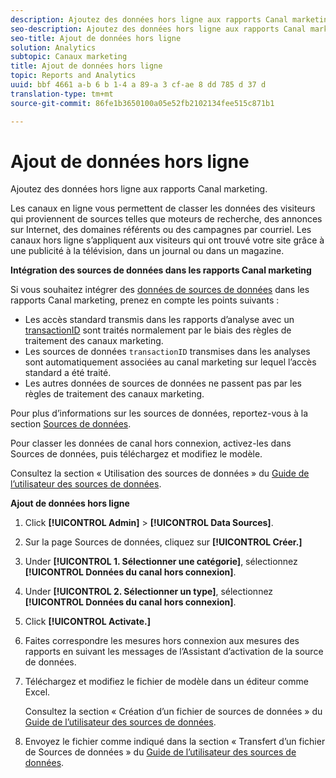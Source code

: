 ```yaml
---
description: Ajoutez des données hors ligne aux rapports Canal marketing.
seo-description: Ajoutez des données hors ligne aux rapports Canal marketing.
seo-title: Ajout de données hors ligne
solution: Analytics
subtopic: Canaux marketing
title: Ajout de données hors ligne
topic: Reports and Analytics
uuid: bbf 4661 a-b 6 b 1-4 a 89-a 3 cf-ae 8 dd 785 d 37 d
translation-type: tm+mt
source-git-commit: 86fe1b3650100a05e52fb2102134fee515c871b1

---
```



# Ajout de données hors ligne

Ajoutez des données hors ligne aux rapports Canal marketing.

Les canaux en ligne vous permettent de classer les données des visiteurs qui proviennent de sources telles que moteurs de recherche, des annonces sur Internet, des domaines référents ou des campagnes par courriel. Les canaux hors ligne s’appliquent aux visiteurs qui ont trouvé votre site grâce à une publicité à la télévision, dans un journal ou dans un magazine.

**Intégration des sources de données dans les rapports Canal marketing**

Si vous souhaitez intégrer des [données de sources de données](https://marketing.adobe.com/resources/help/en_US/sc/datasources/index.html?f=c_faq) dans les rapports Canal marketing, prenez en compte les points suivants :

* Les accès standard transmis dans les rapports d’analyse avec un [transactionID](https://marketing.adobe.com/resources/help/en_US/sc/datasources/index.html?f=c_Transaction_ID) sont traités normalement par le biais des règles de traitement des canaux marketing.
* Les sources de données `transactionID` transmises dans les analyses sont automatiquement associées au canal marketing sur lequel l’accès standard a été traité.
* Les autres données de sources de données ne passent pas par les règles de traitement des canaux marketing.

Pour plus d’informations sur les sources de données, reportez-vous à la section [Sources de données](https://marketing.adobe.com/resources/help/en_US/sc/datasources/index.html).

Pour classer les données de canal hors connexion, activez-les dans Sources de données, puis téléchargez et modifiez le modèle.

Consultez la section « Utilisation des sources de données » du [Guide de l’utilisateur des sources de données](https://marketing.adobe.com/resources/help/en_US/sc/datasources/index.html).

**Ajout de données hors ligne**

1. Click **[!UICONTROL Admin]** &gt; **[!UICONTROL Data Sources]**.
1. Sur la page Sources de données, cliquez sur **[!UICONTROL Créer.]**
1. Under **[!UICONTROL 1. Sélectionner une catégorie]**, sélectionnez **[!UICONTROL Données du canal hors connexion]**.
1. Under **[!UICONTROL 2. Sélectionner un type]**, sélectionnez **[!UICONTROL Données du canal hors connexion]**.
1. Click **[!UICONTROL Activate.]**
1. Faites correspondre les mesures hors connexion aux mesures des rapports en suivant les messages de l’Assistant d’activation de la source de données.
1. Téléchargez et modifiez le fichier de modèle dans un éditeur comme Excel.

   Consultez la section « Création d’un fichier de sources de données » du [Guide de l’utilisateur des sources de données](https://marketing.adobe.com/resources/help/en_US/sc/datasources/index.html).

1. Envoyez le fichier comme indiqué dans la section « Transfert d’un fichier de Sources de données » du [Guide de l’utilisateur des sources de données](https://marketing.adobe.com/resources/help/en_US/sc/datasources/index.html).
